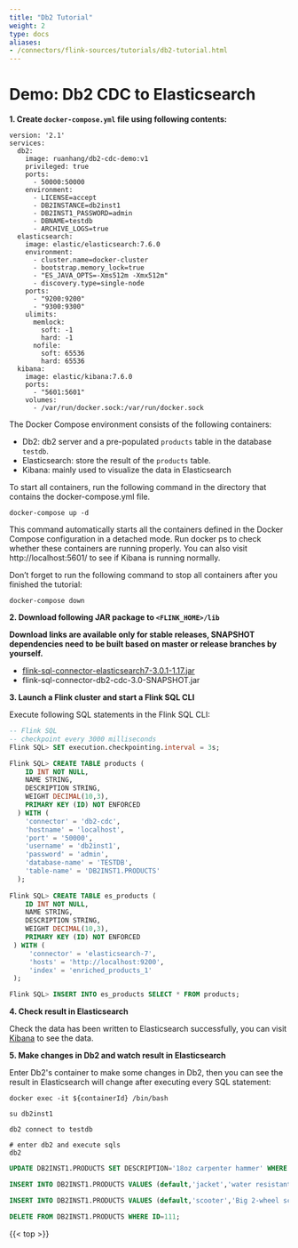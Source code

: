 ```yaml
---
title: "Db2 Tutorial"
weight: 2
type: docs
aliases:
- /connectors/flink-sources/tutorials/db2-tutorial.html
---
```

<!--
Licensed to the Apache Software Foundation (ASF) under one
or more contributor license agreements.  See the NOTICE file
distributed with this work for additional information
regarding copyright ownership.  The ASF licenses this file
to you under the Apache License, Version 2.0 (the
"License"); you may not use this file except in compliance
with the License.  You may obtain a copy of the License at

  http://www.apache.org/licenses/LICENSE-2.0

Unless required by applicable law or agreed to in writing,
software distributed under the License is distributed on an
"AS IS" BASIS, WITHOUT WARRANTIES OR CONDITIONS OF ANY
KIND, either express or implied.  See the License for the
specific language governing permissions and limitations
under the License.
-->

# Demo: Db2 CDC to Elasticsearch

**1. Create `docker-compose.yml` file using following contents:**

```
version: '2.1'
services:
  db2:
    image: ruanhang/db2-cdc-demo:v1
    privileged: true
    ports:
      - 50000:50000
    environment: 
      - LICENSE=accept
      - DB2INSTANCE=db2inst1
      - DB2INST1_PASSWORD=admin
      - DBNAME=testdb    
      - ARCHIVE_LOGS=true
  elasticsearch:
    image: elastic/elasticsearch:7.6.0
    environment:
      - cluster.name=docker-cluster
      - bootstrap.memory_lock=true
      - "ES_JAVA_OPTS=-Xms512m -Xmx512m"
      - discovery.type=single-node
    ports:
      - "9200:9200"
      - "9300:9300"
    ulimits:
      memlock:
        soft: -1
        hard: -1
      nofile:
        soft: 65536
        hard: 65536
  kibana:
    image: elastic/kibana:7.6.0
    ports:
      - "5601:5601"
    volumes:
      - /var/run/docker.sock:/var/run/docker.sock
```
The Docker Compose environment consists of the following containers:
- Db2: db2 server and a pre-populated `products` table in the database `testdb`.
- Elasticsearch: store the result of the `products` table.
- Kibana: mainly used to visualize the data in Elasticsearch

To start all containers, run the following command in the directory that contains the docker-compose.yml file.
```shell
docker-compose up -d
```
This command automatically starts all the containers defined in the Docker Compose configuration in a detached mode.
Run docker ps to check whether these containers are running properly. You can also visit http://localhost:5601/ to see if Kibana is running normally.

Don’t forget to run the following command to stop all containers after you finished the tutorial:
```shell
docker-compose down
```

**2. Download following JAR package to `<FLINK_HOME>/lib`**

**Download links are available only for stable releases, SNAPSHOT dependencies need to be built based on master or release branches by yourself.**

- [flink-sql-connector-elasticsearch7-3.0.1-1.17.jar](https://repo.maven.apache.org/maven2/org/apache/flink/flink-sql-connector-elasticsearch7/3.0.1-1.17/flink-sql-connector-elasticsearch7-3.0.1-1.17.jar)
- flink-sql-connector-db2-cdc-3.0-SNAPSHOT.jar

**3. Launch a Flink cluster and start a Flink SQL CLI**

Execute following SQL statements in the Flink SQL CLI:

```sql
-- Flink SQL
-- checkpoint every 3000 milliseconds                       
Flink SQL> SET execution.checkpointing.interval = 3s;

Flink SQL> CREATE TABLE products (
    ID INT NOT NULL,
    NAME STRING,
    DESCRIPTION STRING,
    WEIGHT DECIMAL(10,3),
    PRIMARY KEY (ID) NOT ENFORCED
  ) WITH (
    'connector' = 'db2-cdc',
    'hostname' = 'localhost',
    'port' = '50000',
    'username' = 'db2inst1',
    'password' = 'admin',
    'database-name' = 'TESTDB',
    'table-name' = 'DB2INST1.PRODUCTS'
  );
  
Flink SQL> CREATE TABLE es_products (
    ID INT NOT NULL,
    NAME STRING,
    DESCRIPTION STRING,
    WEIGHT DECIMAL(10,3),
    PRIMARY KEY (ID) NOT ENFORCED
 ) WITH (
     'connector' = 'elasticsearch-7',
     'hosts' = 'http://localhost:9200',
     'index' = 'enriched_products_1'
 );

Flink SQL> INSERT INTO es_products SELECT * FROM products;
```

**4. Check result in Elasticsearch**

Check the data has been written to Elasticsearch successfully, you can visit [Kibana](http://localhost:5601/) to see the data.

**5. Make changes in Db2 and watch result in Elasticsearch**

Enter Db2's container to make some changes in Db2, then you can see the result in Elasticsearch will change after 
executing every SQL statement:
```shell
docker exec -it ${containerId} /bin/bash

su db2inst1

db2 connect to testdb

# enter db2 and execute sqls
db2
```

```sql
UPDATE DB2INST1.PRODUCTS SET DESCRIPTION='18oz carpenter hammer' WHERE ID=106;

INSERT INTO DB2INST1.PRODUCTS VALUES (default,'jacket','water resistant white wind breaker',0.2);

INSERT INTO DB2INST1.PRODUCTS VALUES (default,'scooter','Big 2-wheel scooter ',5.18);

DELETE FROM DB2INST1.PRODUCTS WHERE ID=111;
```

{{< top >}}
